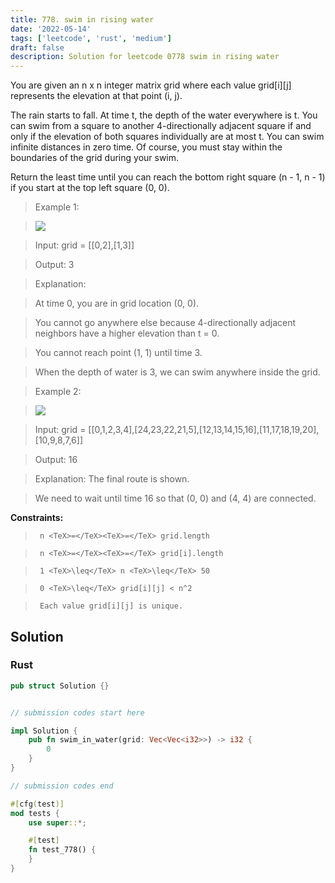 ```yaml
---
title: 778. swim in rising water
date: '2022-05-14'
tags: ['leetcode', 'rust', 'medium']
draft: false
description: Solution for leetcode 0778 swim in rising water
---
```


 

  You are given an n x n integer matrix grid where each value grid[i][j] represents the elevation at that point (i, j).

  The rain starts to fall. At time t, the depth of the water everywhere is t. You can swim from a square to another 4-directionally adjacent square if and only if the elevation of both squares individually are at most t. You can swim infinite distances in zero time. Of course, you must stay within the boundaries of the grid during your swim.

  Return the least time until you can reach the bottom right square (n - 1, n - 1) if you start at the top left square (0, 0).

   

 >   Example 1:

 >   ![](https://assets.leetcode.com/uploads/2021/06/29/swim1-grid.jpg)

 >   Input: grid <TeX>=</TeX> [[0,2],[1,3]]

 >   Output: 3

 >   Explanation:

 >   At time 0, you are in grid location (0, 0).

 >   You cannot go anywhere else because 4-directionally adjacent neighbors have a higher elevation than t <TeX>=</TeX> 0.

 >   You cannot reach point (1, 1) until time 3.

 >   When the depth of water is 3, we can swim anywhere inside the grid.

  

 >   Example 2:

 >   ![](https://assets.leetcode.com/uploads/2021/06/29/swim2-grid-1.jpg)

 >   Input: grid <TeX>=</TeX> [[0,1,2,3,4],[24,23,22,21,5],[12,13,14,15,16],[11,17,18,19,20],[10,9,8,7,6]]

 >   Output: 16

 >   Explanation: The final route is shown.

 >   We need to wait until time 16 so that (0, 0) and (4, 4) are connected.

  

   

  **Constraints:**

  

 >   	n <TeX>=</TeX><TeX>=</TeX> grid.length

 >   	n <TeX>=</TeX><TeX>=</TeX> grid[i].length

 >   	1 <TeX>\leq</TeX> n <TeX>\leq</TeX> 50

 >   	0 <TeX>\leq</TeX> grid[i][j] < n^2

 >   	Each value grid[i][j] is unique.


## Solution
### Rust
```rust
pub struct Solution {}


// submission codes start here

impl Solution {
    pub fn swim_in_water(grid: Vec<Vec<i32>>) -> i32 {
        0
    }
}

// submission codes end

#[cfg(test)]
mod tests {
    use super::*;

    #[test]
    fn test_778() {
    }
}

```
